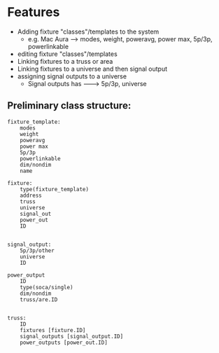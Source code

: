 # Features

- Adding fixture "classes"/templates to the system
    - e.g. Mac Aura --> modes, weight, poweravg, power max, 5p/3p, powerlinkable
- editing fixture "classes"/templates 
- Linking fixtures to a truss or area
- Linking fixtures to a universe and then signal output
- assigning signal outputs to a universe
    - Signal outputs has ---> 5p/3p, universe


## Preliminary class structure: 


```
fixture_template:
    modes
    weight
    poweravg
    power max
    5p/3p
    powerlinkable
    dim/nondim
    name

fixture:
    type(fixture_template)
    address
    truss
    universe
    signal_out
    power_out
    ID


signal_output:
    5p/3p/other
    universe
    ID

power_output
    ID
    type(soca/single)
    dim/nondim
    truss/are.ID


truss: 
    ID
    fixtures [fixture.ID]
    signal_outputs [signal_output.ID]
    power_outputs [power_out.ID]

```